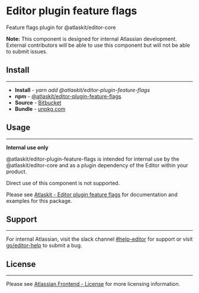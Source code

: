 # Editor plugin feature flags

Feature flags plugin for @atlaskit/editor-core

**Note:** This component is designed for internal Atlassian development.
External contributors will be able to use this component but will not be able to submit issues.

## Install
---
- **Install** - *yarn add @atlaskit/editor-plugin-feature-flags*
- **npm** - [@atlaskit/editor-plugin-feature-flags](https://www.npmjs.com/package/@atlaskit/editor-plugin-feature-flags)
- **Source** - [Bitbucket](https://bitbucket.org/atlassian/atlassian-frontend/src/master/packages/editor/editor-plugin-feature-flags)
- **Bundle** - [unpkg.com](https://unpkg.com/@atlaskit/editor-plugin-feature-flags/dist/)

## Usage
---
**Internal use only**

@atlaskit/editor-plugin-feature-flags is intended for internal use by the @atlaskit/editor-core and as a plugin dependency of the Editor within your product.

Direct use of this component is not supported.

Please see [Atlaskit - Editor plugin feature flags](https://atlaskit.atlassian.com/packages/editor/editor-plugin-feature-flags) for documentation and examples for this package.

## Support
---
For internal Atlassian, visit the slack channel [#help-editor](https://atlassian.slack.com/archives/CFG3PSQ9E) for support or visit [go/editor-help](https://go/editor-help) to submit a bug.
## License
---
 Please see [Atlassian Frontend - License](https://hello.atlassian.net/wiki/spaces/AF/pages/2589099144/Documentation#License) for more licensing information.